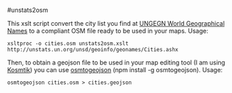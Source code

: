 #unstats2osm

This xslt script convert the city list you find at [UNGEGN World Geographical Names](http://unstats.un.org/unsd/geoinfo/geonames/Cities.ashx) to a compliant OSM file ready to be used in your maps. Usage: 

```
xsltproc -o cities.osm unstats2osm.xslt http://unstats.un.org/unsd/geoinfo/geonames/Cities.ashx 
```

Then, to obtain a geojson file to be used in your map editing tool (I am using [Kosmtik](https://github.com/kosmtik/kosmtik)) you can use [osmtogeojson](https://github.com/tyrasd/osmtogeojson) (npm install -g osmtogeojson). Usage:

```
osmtogeojson cities.osm > cities.geojson 
```
